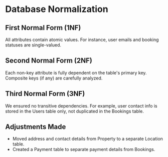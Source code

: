 # Database Normalization

## First Normal Form (1NF)
All attributes contain atomic values. For instance, user emails and booking statuses are single-valued.

## Second Normal Form (2NF)
Each non-key attribute is fully dependent on the table's primary key. Composite keys (if any) are carefully analyzed.

## Third Normal Form (3NF)
We ensured no transitive dependencies. For example, user contact info is stored in the Users table only, not duplicated in the Bookings table.

## Adjustments Made
- Moved address and contact details from Property to a separate Location table.
- Created a Payment table to separate payment details from Bookings.

